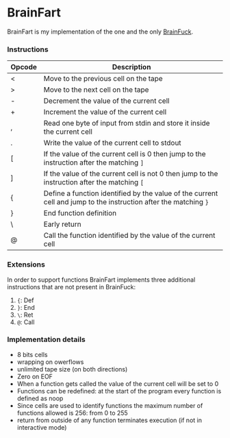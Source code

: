 # BrainFart

BrainFart is my implementation of the one and the only [BrainFuck](https://en.wikipedia.org/wiki/Brainfuck).

### Instructions

| Opcode | Description                                                                                                      |
|--------|------------------------------------------------------------------------------------------------------------------|
| <      | Move to the previous cell on the tape                                                                            |
| >      | Move to the next cell on the tape                                                                                |
| -      | Decrement the value of the current cell                                                                          |
| +      | Increment the value of the current cell                                                                          |
| ,      | Read one byte of input from stdin and store it inside the current cell                                           |
| .      | Write the value of the current cell to stdout                                                                    | 
| \[     | If the value of the current cell is 0 then jump to the instruction after the matching `]`                        |
| ]      | If the value of the current cell is not 0 then jump to the instruction after the matching `[`                    |
| {      | Define a function identified by the value of the current cell and jump to the instruction after the matching `}` |
| }      | End function definition                                                                                          |
| \\     | Early return                                                                                                     |
| @      | Call the function identified by the value of the current cell                                                    |

### Extensions

In order to support functions BrainFart implements three additional instructions that are not present in BrainFuck:
1. `{`: Def
2. `}`: End
3. `\`: Ret
4. `@`: Call

### Implementation details

- 8 bits cells
- wrapping on owerflows
- unlimited tape size (on both directions)
- Zero on EOF
- When a function gets called the value of the current cell will be set to 0
- Functions can be redefined: at the start of the program every function is defined as noop
- Since cells are used to identify functions the maximum number of functions allowed is 256: from 0 to 255
- return from outside of any function terminates execution (if not in interactive mode)
